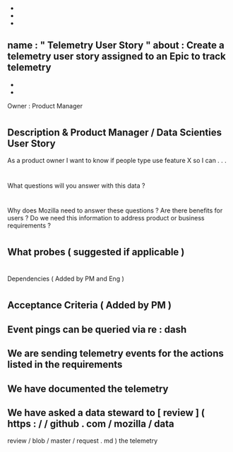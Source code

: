 -
-
-
name
:
"
Telemetry
User
Story
"
about
:
Create
a
telemetry
user
story
assigned
to
an
Epic
to
track
telemetry
-
-
-
Owner
:
Product
Manager
#
#
#
#
Description
&
Product
Manager
/
Data
Scienties
User
Story
-
As
a
product
owner
I
want
to
know
if
people
type
use
feature
X
so
I
can
.
.
.
#
#
#
#
What
questions
will
you
answer
with
this
data
?
#
#
#
#
Why
does
Mozilla
need
to
answer
these
questions
?
Are
there
benefits
for
users
?
Do
we
need
this
information
to
address
product
or
business
requirements
?
#
#
#
#
What
probes
(
suggested
if
applicable
)
-
#
#
#
Dependencies
(
Added
by
PM
and
Eng
)
#
#
#
Acceptance
Criteria
(
Added
by
PM
)
-
Event
pings
can
be
queried
via
re
:
dash
-
We
are
sending
telemetry
events
for
the
actions
listed
in
the
requirements
-
We
have
documented
the
telemetry
-
We
have
asked
a
data
steward
to
[
review
]
(
https
:
/
/
github
.
com
/
mozilla
/
data
-
review
/
blob
/
master
/
request
.
md
)
the
telemetry
